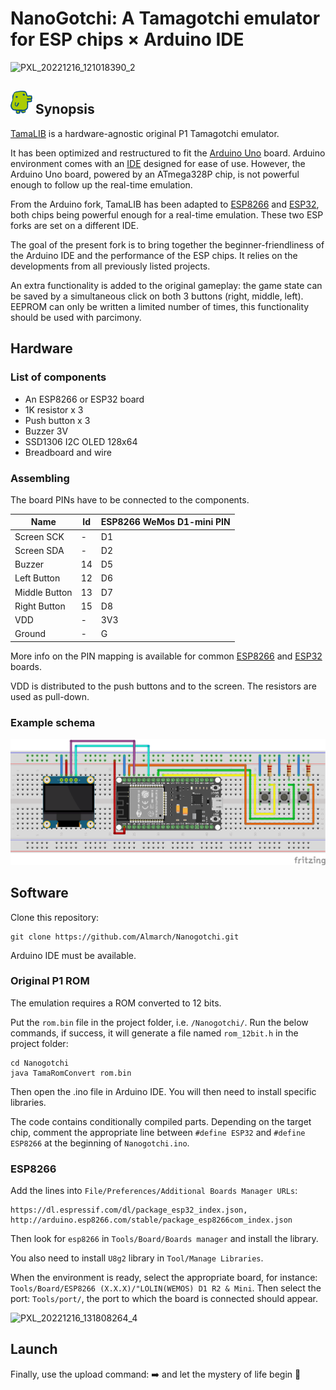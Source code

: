 # NanoGotchi: A Tamagotchi emulator for ESP chips × Arduino IDE

![PXL_20221216_121018390_2](https://user-images.githubusercontent.com/13364928/208096173-751cd1a7-0d5d-4028-bfaf-60bac058f4a5.jpg)

## <img src="https://github.com/Almarch/tamaR/blob/main/inst/www/icon.png" alt="TaMaGoTcHi" width="35"/> Synopsis

[TamaLIB](https://github.com/jcrona/tamalib) is a hardware-agnostic original P1 Tamagotchi emulator.

It has been optimized and restructured to fit the [Arduino Uno](https://github.com/GaryZ88/ArduinoGotchi) board. Arduino environment comes with an [IDE](https://www.arduino.cc/en/software) designed for ease of use. However, the Arduino Uno board, powered by an ATmega328P chip, is not powerful enough to follow up the real-time emulation.

From the Arduino fork, TamaLIB has been adapted to [ESP8266](https://github.com/anabolyc/Tamagotchi) and [ESP32](https://github.com/RBEGamer/TamagotchiESP32), both chips being powerful enough for a real-time emulation. These two ESP forks are set on a different IDE.

The goal of the present fork is to bring together the beginner-friendliness of the Arduino IDE and the performance of the ESP chips. It relies on the developments from all previously listed projects.

An extra functionality is added to the original gameplay: the game state can be saved by a simultaneous click on both 3 buttons (right, middle, left). EEPROM can only be written a limited number of times, this functionality should be used with parcimony.

## Hardware

### List of components

  - An ESP8266 or ESP32 board
  - 1K resistor x 3
  - Push button x 3
  - Buzzer 3V
  - SSD1306 I2C OLED 128x64
  - Breadboard and wire

### Assembling

The board PINs have to be connected to the components.

| Name           | Id   | ESP8266 WeMos D1-mini PIN |
|----------------|------|------|
| Screen SCK     | -    | D1   |
| Screen SDA     | -    | D2   |
| Buzzer         | 14   | D5   |
| Left Button    | 12   | D6   |
| Middle Button  | 13   | D7   |
| Right Button   | 15   | D8   |
| VDD            | -    | 3V3  |
| Ground         | -    | G    |

More info on the PIN mapping is available for common [ESP8266](https://randomnerdtutorials.com/esp8266-pinout-reference-gpios/) and [ESP32](https://randomnerdtutorials.com/esp32-pinout-reference-gpios/) boards.

VDD is distributed to the push buttons and to the screen. The resistors are used as pull-down.

### Example schema

![esp32_schema](https://github.com/RBEGamer/TamagotchiESP32/blob/main/hardware/TamagotchiESP32_schematic_Steckplatine.png)

## Software

Clone this repository:
```
git clone https://github.com/Almarch/Nanogotchi.git
```

Arduino IDE must be available.

### Original P1 ROM

The emulation requires a ROM converted to 12 bits.

Put the `rom.bin` file in the project folder, i.e. `/Nanogotchi/`. Run the below commands, if success, it will generate a file named `rom_12bit.h` in the project folder:

```
cd Nanogotchi
java TamaRomConvert rom.bin
```

Then open the .ino file in Arduino IDE. You will then need to install specific libraries.

The code contains conditionally compiled parts. Depending on the target chip, comment the appropriate line between `#define ESP32` and `#define ESP8266` at the beginning of `Nanogotchi.ino`.

### ESP8266

Add the lines into `File/Preferences/Additional Boards Manager URLs`:

```
https://dl.espressif.com/dl/package_esp32_index.json, http://arduino.esp8266.com/stable/package_esp8266com_index.json
```
Then look for `esp8266` in `Tools/Board/Boards manager` and install the library.

You also need to install `U8g2` library in `Tool/Manage Libraries`.

When the environment is ready, select the appropriate board, for instance: `Tools/Board/ESP8266 (X.X.X)/"LOLIN(WEMOS) D1 R2 & Mini`.
Then select the port: `Tools/port/`, the port to which the board is connected should appear.

![PXL_20221216_131808264_4](https://user-images.githubusercontent.com/13364928/208108606-a6d87cba-38c4-466b-8830-3f7be8aa5aea.jpg)

## Launch

Finally, use the upload command: ➡️ and let the mystery of life begin  👾
